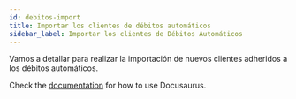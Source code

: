 ```yaml
---
id: debitos-import
title: Importar los clientes de débitos automáticos
sidebar_label: Importar los clientes de Débitos Automáticos
---
```


Vamos a detallar para realizar la importación de nuevos clientes adheridos a los débitos automáticos.



Check the [documentation](https://docusaurus.io) for how to use Docusaurus.
